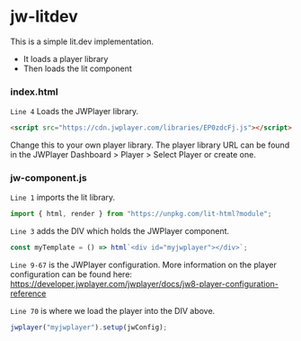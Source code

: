 # jw-litdev
This is a simple lit.dev implementation. 

- It loads a player library
- Then loads the lit component

### index.html
`Line 4` Loads the JWPlayer library.
```html
<script src="https://cdn.jwplayer.com/libraries/EP0zdcFj.js"></script>
```
Change this to your own player library.  The player library URL can be found in the JWPlayer Dashboard > Player > Select Player or create one.

### jw-component.js
`Line 1` imports the lit library.
```javascript
import { html, render } from "https://unpkg.com/lit-html?module";
```

`Line 3` adds the DIV which holds the JWPlayer component.
```javascript
const myTemplate = () => html`<div id="myjwplayer"></div>`;
```
`Line 9-67` is the JWPlayer configuration.  More information on the player configuration can be found here: https://developer.jwplayer.com/jwplayer/docs/jw8-player-configuration-reference

`Line 70` is where we load the player into the DIV above.  
```javascript
jwplayer("myjwplayer").setup(jwConfig);
```
